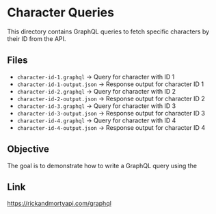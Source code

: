 # Character Queries

This directory contains GraphQL queries to fetch specific characters by their ID from the API.

## Files

- `character-id-1.graphql` → Query for character with ID 1  
- `character-id-1-output.json` → Response output for character ID 1  
- `character-id-2.graphql` → Query for character with ID 2  
- `character-id-2-output.json` → Response output for character ID 2  
- `character-id-3.graphql` → Query for character with ID 3  
- `character-id-3-output.json` → Response output for character ID 3  
- `character-id-4.graphql` → Query for character with ID 4  
- `character-id-4-output.json` → Response output for character ID 4  

## Objective

The goal is to demonstrate how to write a GraphQL query using the


## Link

https://rickandmortyapi.com/graphql